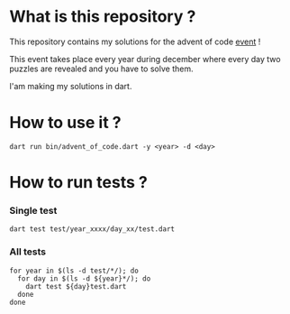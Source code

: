 # What is this repository ?

This repository contains my solutions for the advent of code [event](https://adventofcode.com/) ! 

This event takes place every year during december where every day two puzzles are revealed and you have to solve them.

I'am making my solutions in dart.

# How to use it ?

```
dart run bin/advent_of_code.dart -y <year> -d <day>
```

# How to run tests ?

### Single test

```
dart test test/year_xxxx/day_xx/test.dart
```

### All tests

```
for year in $(ls -d test/*/); do 
  for day in $(ls -d ${year}*/); do 
    dart test ${day}test.dart
  done
done
```